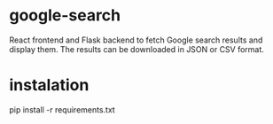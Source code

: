# google-search
React frontend and Flask backend to fetch Google search results and display them. The results can be downloaded in JSON or CSV format.


# instalation 
pip install -r requirements.txt
